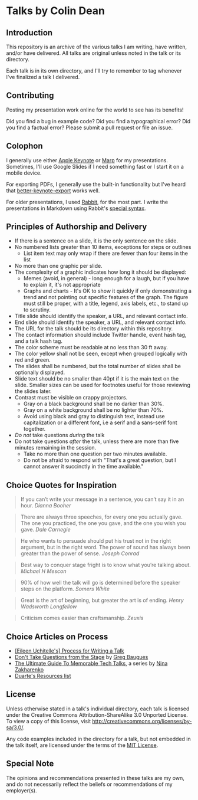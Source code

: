 Talks by Colin Dean
===================

Introduction
------------

This repository is an archive of the various talks I am writing, have written,
and/or have delivered. All talks are original unless noted in the talk or its
directory.

Each talk is in its own directory, and I'll try to remember to tag whenever I've
finalized a talk I delivered.

Contributing
------------

Posting my presentation work online for the world to see has its benefits!

Did you find a bug in example code? Did you find a typographical error? Did you
find a factual error? Please submit a pull request or file an issue.

Colophon
--------

I generally use either [Apple Keynote](https://www.apple.com/mac/keynote/)
or [Marp](https://github.com/yhatt/marp) for my presentations. Sometimes, I'll
use Google Slides if I need something fast or I start it on a mobile device.

For exporting PDFs, I generally use the built-in functionality but I've heard that
[better-keynote-export](https://github.com/mcfunley/better-keynote-export) works well.

For older presentations, I used [Rabbit](http://rabbit-shocker.org/en/), for the most
part. I write the presentations in Markdown using Rabbit's [special
syntax](http://rabbit-shocker.org/en/sample/markdown/rabbit.html).

Principles of Authorship and Delivery
-------------------------------------

* If there is a sentence on a slide, it is the only sentence on the slide.
* No numbered lists greater than 10 items, exceptions for steps or outlines
  * List item text may only wrap if there are fewer than four items in the list
* No more than one graphic per slide.
* The complexity of a graphic indicates how long it should be displayed:
  * Memes (avoid, in general) - long enough for a laugh, but if you have to explain it, it's not appropriate
  * Graphs and charts - It's OK to show it quickly if only demonstrating a trend and not pointing out specific features of the graph. The figure must still be proper, with a title, legend, axis labels, etc., to stand up to scrutiny.
* Title slide should identify the speaker, a URL, and relevant contact info.
* End slide should identify the speaker, a URL, and relevant contact info.
* The URL for the talk should be its directory within this repository.
* The contact information should include Twitter handle, event hash tag, and a talk hash tag.
* The color scheme must be readable at no less than 30 ft away.
* The color yellow shall not be seen, except when grouped logically with red and green.
* The slides shall be numbered, but the total number of slides shall be
  optionally displayed.
* Slide text should be no smaller than 40pt if it is the main text on the slide.
  Smaller sizes can be used for footnotes useful for those reviewing the slides
  later.
* Contrast must be visible on crappy projectors.
  * Gray on a black background shall be no darker than 30%.
  * Gray on a white background shall be no lighter than 70%.
  * Avoid using black and gray to distinguish text, instead use capitalization
    or a different font, i.e a serif and a sans-serif font together.
* *Do not* take questions *during* the talk
* Do not take questions *after* the talk, unless there are more than five minutes remaining in the session.
  * Take no more than one question per two minutes available.
  * Do not be afraid to respond with "That's a great question, but I cannot answer it succinctly in the time available."

Choice Quotes for Inspiration
-----------------------------

> If you can’t write your message in a sentence, you can’t say it in an hour.
*Dianna Booher*

> There are always three speeches, for every one you actually gave. The one you
practiced, the one you gave, and the one you wish you gave.
*Dale Carnegie*

> He who wants to persuade should put his trust not in the right argument, but
in the right word. The power of sound has always been greater than
the power of sense. *Joseph Conrad*

> Best way to conquer stage fright is to know what you’re talking about.
*Michael H Mescon*

> 90% of how well the talk will go is determined before the speaker steps on the platform.
*Somers White*

> Great is the art of beginning, but greater the art is of ending.
*Henry Wadsworth Longfellow*

> Criticism comes easier than craftsmanship.
*Zeuxis*

Choice Articles on Process
--------------------------

* [[Eileen Uchitelle's] Process for Writing
  a Talk](http://eileencodes.com/posts/my-process-for-writing-a-talk/)
* [Don't Take Questions from the Stage](http://baugues.com/questions) by [Greg Baugues](https://twitter.com/greggyb)
* [The Ultimate Guide To Memorable Tech Talks](https://medium.com/@nnja/the-ultimate-guide-to-memorable-tech-talks-e7c350778d4b), a series by [Nina Zakharenko](https://twitter.com/@nnja)
* [Duarte's Resources list](https://www.duarte.com/resources/)

License
-------

Unless otherwise stated in a talk's individual directory, each talk is licensed
under the Creative Commons Attribution-ShareAlike 3.0 Unported License. To view
a copy of this license, visit http://creativecommons.org/licenses/by-sa/3.0/.

Any code examples included in the directory for a talk, but not embedded in the
talk itself, are licensed under the terms of the
[MIT License](http://opensource.org/licenses/MIT).

Special Note
------------

The opinions and recommendations presented in these talks are my own, and do not
necessarily reflect the beliefs or recommendations of my employer(s).
